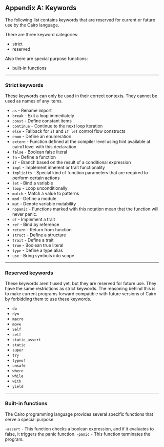 ## Appendix A: Keywords

The following list contains keywords that are reserved for current or future
use by the Cairo language.

There are three keyword categories:

- strict
- reserved

Also there are special purpose functions:

- built-in functions

---

### Strict keywords

These keywords can only be used in their correct contexts.
They cannot be used as names of any items.

- `as` - Rename import
- `break` - Exit a loop immediately
- `const` - Define constant items
- `continue` - Continue to the next loop iteration
- `else` - Fallback for `if` and `if let` control flow constructs
- `enum` - Define an enumeration
- `extern` - Function defined at the compiler level using hint available at cairo1 level with this declaration
- `false` - Boolean false literal
- `fn` - Define a function
- `if` - Branch based on the result of a conditional expression
- `impl` - Implement inherent or trait functionality
- `implicits` - Special kind of function parameters that are required to perform certain actions
- `let` - Bind a variable
- `loop` - Loop unconditionally
- `match` - Match a value to patterns
- `mod` - Define a module
- `mut` - Denote variable mutability
- `nopanic` - Functions marked with this notation mean that the function will never panic.
- `of` - Implement a trait
- `ref` - Bind by reference
- `return` - Return from function
- `struct` - Define a structure
- `trait` - Define a trait
- `true` - Boolean true literal
- `type` - Define a type alias
- `use` - Bring symbols into scope

---

### Reserved keywords

These keywords aren't used yet, but they are reserved for future use.
They have the same restrictions as strict keywords.
The reasoning behind this is to make current programs forward compatible with future versions of
Cairo by forbidding them to use these keywords.

- `do`
- `dyn`
- `macro`
- `move`
- `Self`
- `self`
- `static_assert`
- `static`
- `super`
- `try`
- `typeof`
- `unsafe`
- `where`
- `while`
- `with`
- `yield`

---

### Built-in functions

The Cairo programming language provides several specific functions that serve a special purpose.

-`assert` - This function checks a boolean expression, and if it evaluates to false, it triggers the panic function. -`panic` - This function terminates the program.
